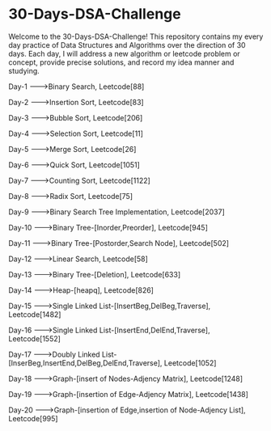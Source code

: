 # 30-Days-DSA-Challenge
Welcome to the 30-Days-DSA-Challenge! This repository contains my every day practice of Data Structures and Algorithms over the direction of 30 days. Each day, I will address a new algorithm or leetcode problem or concept, provide precise solutions, and record my idea manner and studying.

Day-1 --->Binary Search, Leetcode[88]

Day-2 --->Insertion Sort, Leetcode[83]

Day-3 --->Bubble Sort, Leetcode[206]

Day-4 --->Selection Sort, Leetcode[11]

Day-5 --->Merge Sort, Leetcode[26]

Day-6 --->Quick Sort, Leetcode[1051]

Day-7 --->Counting Sort, Leetcode[1122]

Day-8 --->Radix Sort, Leetcode[75]

Day-9 --->Binary Search Tree Implementation, Leetcode[2037]

Day-10 --->Binary Tree-[Inorder,Preorder], Leetcode[945] 

Day-11 --->Binary Tree-[Postorder,Search Node], Leetcode[502]

Day-12 --->Linear Search, Leetcode[58]

Day-13 --->Binary Tree-[Deletion], Leetcode[633]

Day-14 --->Heap-[heapq], Leetcode[826]

Day-15 --->Single Linked List-[InsertBeg,DelBeg,Traverse], Leetcode[1482]

Day-16 --->Single Linked List-[InsertEnd,DelEnd,Traverse], Leetcode[1552]

Day-17 --->Doubly Linked List-[InserBeg,InsertEnd,DelBeg,DelEnd,Traverse], Leetcode[1052]

Day-18 --->Graph-[insert of Nodes-Adjency Matrix], Leetcode[1248]

Day-19 --->Graph-[insertion of Edge-Adjency Matrix], Leetcode[1438]

Day-20 --->Graph-[insertion of Edge,insertion of Node-Adjency List], Leetcode[995]
